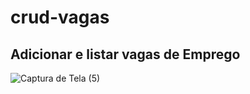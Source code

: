 
# crud-vagas
## Adicionar e listar vagas de Emprego
![Captura de Tela (5)](https://user-images.githubusercontent.com/43753293/122302244-360cd300-ced8-11eb-9b96-d8b210e7cdbb.png)

